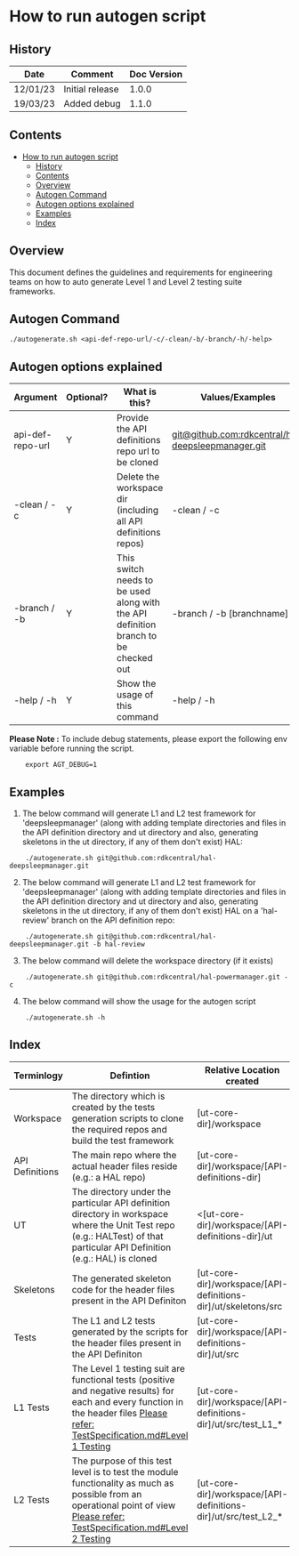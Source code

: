 # How to run autogen script
## History

| Date   | Comment | Doc Version |
|--------|---------|---------|
| 12/01/23 | Initial release| 1.0.0 |
| 19/03/23 | Added debug | 1.1.0 |

## Contents
- [How to run autogen script](#how-to-run-autogen-script)
  - [History](#history)
  - [Contents](#contents)
  - [Overview](#overview)
  - [Autogen Command](#autogen-command)
  - [Autogen options explained](#autogen-options-explained)
  - [Examples](#examples)
  - [Index](#index)

## Overview
This document defines the guidelines and requirements for engineering teams on how to auto generate Level 1 and Level 2 testing suite frameworks.

## Autogen Command

```console
./autogenerate.sh <api-def-repo-url/-c/-clean/-b/-branch/-h/-help>
```

## Autogen options explained

| Argument  | Optional?|What is this?|Values/Examples |
|--------|--------------|--------------|------------------|
|api-def-repo-url|Y|Provide the API definitions repo url to be cloned |[git@github.com:rdkcentral/hal-deepsleepmanager.git](git@github.com:rdkcentral/hal-deepsleepmanager.git)|
|-clean / -c|Y|Delete the workspace dir (including all API definitions repos)|-clean / -c|
|-branch / -b |Y|This switch needs to be used along with the API definition branch to be checked out |-branch / -b [branchname]|
|-help / -h|Y|Show the usage of this command|-help / -h|

__Please Note :__ To include debug statements, please export the following env variable before running the script.

```console
    export AGT_DEBUG=1
```


## Examples

1. The below command will generate L1 and L2 test framework for 'deepsleepmanager' (along with adding template directories and files in the API definition directory and ut directory and also, generating skeletons in the ut directory, if any of them don't exist) HAL:

```console
    ./autogenerate.sh git@github.com:rdkcentral/hal-deepsleepmanager.git
```
2. The below command will generate L1 and L2 test framework for 'deepsleepmanager' (along with adding template directories and files in the API definition directory and ut directory and also, generating skeletons in the ut directory, if any of them don't exist) HAL on a 'hal-review' branch on the API definition repo:

```console
    ./autogenerate.sh git@github.com:rdkcentral/hal-deepsleepmanager.git -b hal-review
```
3.  The below command will delete the workspace directory (if it exists)

```console
    ./autogenerate.sh git@github.com:rdkcentral/hal-powermanager.git -c
```
4. The below command will show the usage for the autogen script

```console
    ./autogenerate.sh -h
```

## Index
| Terminlogy | Defintion      | Relative Location created |
|--------|--------------|---------|
|Workspace|The directory which is created by the tests generation scripts to clone the required repos and build the test framework|[ut-core-dir]/workspace|
|API Definitions|The main repo where the actual header files reside (e.g.: a HAL repo)|[ut-core-dir]/workspace/[API-definitions-dir]|
|UT|The directory under the particular API definition directory in workspace where the Unit Test repo (e.g.: HALTest) of that particular API Definition (e.g.: HAL) is cloned|<[ut-core-dir]/workspace/[API-definitions-dir]/ut|
|Skeletons|The generated skeleton code for the header files present in the API Definiton|[ut-core-dir]/workspace/[API-definitions-dir]/ut/skeletons/src|
|Tests|The L1 and L2 tests generated by the scripts for the header files present in the API Definiton |[ut-core-dir]/workspace/[API-definitions-dir]/ut/src|
|L1 Tests|The Level 1 testing suit are functional tests (positive and negative results) for each and every function in the header files [Please refer: TestSpecification.md#Level 1 Testing](TestSpecification.md#level-1-testing---functional-testing)|[ut-core-dir]/workspace/[API-definitions-dir]/ut/src/test_L1_*|
|L2 Tests|The purpose of this test level is to test the module functionality as much as possible from an operational point of view [Please refer: TestSpecification.md#Level 2 Testing](TestSpecification.md#level-2-testing---module-testing)|[ut-core-dir]/workspace/[API-definitions-dir]/ut/src/test_L2_*|
